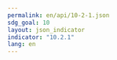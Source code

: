```yaml
---
permalink: en/api/10-2-1.json
sdg_goal: 10
layout: json_indicator
indicator: "10.2.1"
lang: en
---
```

